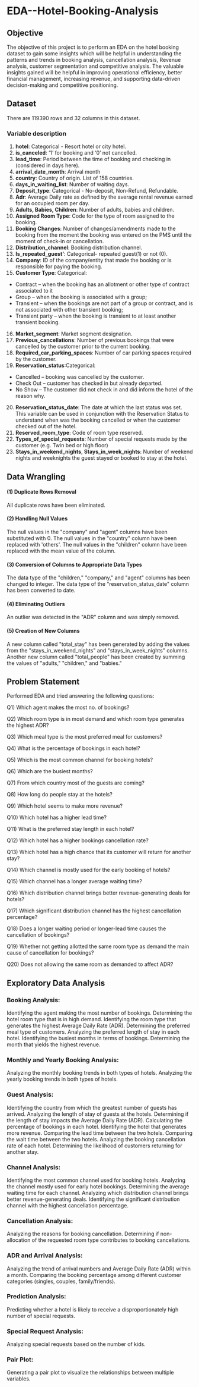 # EDA--Hotel-Booking-Analysis
## Objective

The objective of this project is to perform an EDA on the hotel booking dataset to gain some insights which will be helpful in understanding the patterns and trends in booking analysis, cancellation analysis, Revenue analysis, customer segmentation and competitive analysis. The valuable insights gained will be helpful in improving operational efficiency, better financial management, increasing revenue, and supporting data-driven decision-making and competitive positioning.

## Dataset

There are 119390 rows and 32 columns in this dataset.

### Variable description
1. **hotel**: Categorical - Resort hotel or city hotel.
2. **is_canceled**: ‘1’ for booking and ‘0’  not cancelled.
3. **lead_time**: Period between the time of booking and checking in (considered in days here).
4. **arrival_date_month**: Arrival month
5. **country**: Country of origin. List of 158 countries.
6. **days_in_waiting_list**: Number of waiting days.
7. **Deposit_type**: Categorical - No-deposit, Non-Refund, Refundable.
8. **Adr**: Average Daily rate as defined by the average rental revenue earned for an occupied room per day.
9. **Adults, Babies, Children**: Number of adults, babies and children.
10. **Assigned Room Type**: Code for the type of room assigned to the booking.
11. **Booking Changes**: Number of changes/amendments made to the booking from the moment the booking was entered on the PMS until the moment of check-in or cancellation.
12. **Distribution_channel**: Booking distribution channel.
13. **Is_repeated_guest’**: Categorical- repeated guest(1) or not (0).
14. **Company**: ID of the company/entity that made the booking or is responsible for paying the booking.
15. **Customer Type**: Categorical:
- Contract – when the booking has an allotment or other type of contract
associated to it
- Group – when the booking is associated with a group;
- Transient – when the bookings are not part of a group or contract, and is not associated with other transient booking;
- Transient party – when the booking is transient to at least another transient booking.
16. **Market_segment**: Market segment designation.
17. **Previous_cancellations**: Number of previous bookings that were cancelled by the customer prior to the current booking.
18. **Required_car_parking_spaces**: Number of car parking spaces required by the customer.
19. **Reservation_status**:Categorical:
- Cancelled – booking was cancelled by the customer.
- Check Out – customer has checked in but already departed.
- No Show – The customer did not check in and did inform the hotel of the reason why.
20. **Reservation_status_date**: The date at which the last status was set. This variable can be used in conjunction with the Reservation Status to understand when was the booking cancelled or when the customer checked out of the hotel.
21. **Reserved_room_type**: Code of room type reserved.
22. **Types_of_special_requests**: Number of special requests made by the customer (e.g. Twin bed or high floor)
23. **Stays_in_weekend_nights**, **Stays_in_week_nights**: Number of weekend nights and weeknights the guest stayed or booked to stay at the hotel.

## Data Wrangling

#### (1) Duplicate Rows Removal

All duplicate rows have been eliminated.

#### (2) Handling Null Values

The null values in the "company" and "agent" columns have been substituted with 0.
The null values in the "country" column have been replaced with 'others'.
The null values in the "children" column have been replaced with the mean value of the column.

#### (3) Conversion of Columns to Appropriate Data Types

The data type of the "children," "company," and "agent" columns has been changed to integer.
The data type of the "reservation_status_date" column has been converted to date.

#### (4) Eliminating Outliers

An outlier was detected in the "ADR" column and was simply removed.

#### (5) Creation of New Columns

A new column called "total_stay" has been generated by adding the values from the "stays_in_weekend_nights" and "stays_in_week_nights" columns.
Another new column called "total_people" has been created by summing the values of "adults," "children," and "babies."


##  Problem Statement 


Performed EDA and tried answering the following questions:


 Q1) Which agent makes the most no. of bookings?

 Q2) Which room type is in most demand and which room type generates the highest ADR?

 Q3) Which meal type is the most preferred meal for customers?

 Q4) What is the percentage of bookings in each hotel?

 Q5) Which is the most common channel for booking hotels?

 Q6) Which are the busiest months?

 Q7) From which country most of the guests are coming?

 Q8) How long do people stay at the hotels?

 Q9) Which hotel seems to make more revenue?

 Q10) Which hotel has a higher lead time?

 Q11) What is the preferred stay length in each hotel?

 Q12) Which hotel has a higher bookings cancellation rate?

 Q13) Which hotel has a high chance that its customer will return for another stay?

 Q14) Which channel is mostly used for the early booking of hotels?

 Q15) Which channel has a longer average waiting time?

 Q16) Which distribution channel brings better revenue-generating deals for hotels?

 Q17) Which significant distribution channel has the highest cancellation percentage?

 Q18) Does a longer waiting period or longer-lead time causes the cancellation of bookings?

 Q19) Whether not getting allotted the same room type as demand the main cause of cancellation for bookings?

 Q20) Does not allowing the same room as demanded to affect ADR?

 ## Exploratory Data Analysis

 ### Booking Analysis:

Identifying the agent making the most number of bookings.
Determining the hotel room type that is in high demand.
Identifying the room type that generates the highest Average Daily Rate (ADR).
Determining the preferred meal type of customers.
Analyzing the preferred length of stay in each hotel.
Identifying the busiest months in terms of bookings.
Determining the month that yields the highest revenue.

### Monthly and Yearly Booking Analysis:

Analyzing the monthly booking trends in both types of hotels.
Analyzing the yearly booking trends in both types of hotels.

### Guest Analysis:

Identifying the country from which the greatest number of guests has arrived.
Analyzing the length of stay of guests at the hotels.
Determining if the length of stay impacts the Average Daily Rate (ADR).
Calculating the percentage of bookings in each hotel.
Identifying the hotel that generates more revenue.
Comparing the lead time between the two hotels.
Comparing the wait time between the two hotels.
Analyzing the booking cancellation rate of each hotel.
Determining the likelihood of customers returning for another stay.

### Channel Analysis:

Identifying the most common channel used for booking hotels.
Analyzing the channel mostly used for early hotel bookings.
Determining the average waiting time for each channel.
Analyzing which distribution channel brings better revenue-generating deals.
Identifying the significant distribution channel with the highest cancellation percentage.

### Cancellation Analysis:

Analyzing the reasons for booking cancellation.
Determining if non-allocation of the requested room type contributes to booking cancellations.

### ADR and Arrival Analysis:

Analyzing the trend of arrival numbers and Average Daily Rate (ADR) within a month.
Comparing the booking percentage among different customer categories (singles, couples, family/friends).

### Prediction Analysis:

Predicting whether a hotel is likely to receive a disproportionately high number of special requests.

### Special Request Analysis:

Analyzing special requests based on the number of kids.

### Pair Plot:

Generating a pair plot to visualize the relationships between multiple variables.
 







 









